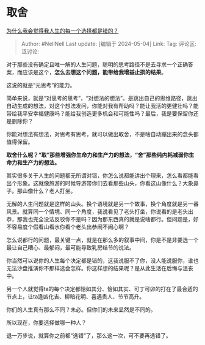 # 取舍
[为什么我会觉得我人生的每一个选择都是错的？](https://www.zhihu.com/question/629152359/answer/3486989498)

> Author: #NellNell
> Last update: [编辑于 2024-05-04]
> Link:
> Tag:
> 评论区:
> 泛讨论:

对于那些没有确定且唯一解的人生问题，聪明的思考路径不是去寻求一个正确答案，而应该是这个，**怎么去想这个问题，能带给我增益止损的结果**。

这说的就是“元思考”的能力。

简单来说，就是“对思考的思考”，“对想法的想法”。是跳出自己的思维路径，跳出自动生成的想法，对这个想法发问，你能对我有帮助吗？能让我活的更健壮吗？能带给我平安幸福健康吗？能给我创造更多机会和可能性吗？最后，我是要保留你还是删除你？

你能对想法有想法，对思考有思考，就可以做出取舍，不是啥自动蹦出来的念头都值得保留。

**取舍什么呢？“取”那些增强你生命力和生产力的想法，“舍”那些纯内耗减弱你生命力和生产力的想法。**

其实很多关于人生的问题都无所谓对错，你怎么说都能讲出个理来，怎么看都能看出个形象。这就像旅游的时候导游带你们去看那些山头，你看这山像什么？大象鼻子。那山像什么？老人打坐。

无解的人生问题就是这样的山头。换个语境就是另一个故事，换个角度就是另一番风景。就算同一个情境、同一个角度，我说看见了老头打坐，你说看的是老头出恭，那我也完全没法反驳你不是吗？因为那东西真的就是说啥都行。但问题是，好不容易度个假看山看水你看个老头出恭闹不闹心啊？

怎么说都行的问题，最关键一点，就是在那么多的叙事中间，你是不是非要选一个最让自己糟心、最郁闷，最可能导致乳房结节的说法。

你当然可以说你的人生每个决定都是错的，这我说服不了你，没人能说服你，谁也无法沙盘推演你不那样选会怎样。你这样想的结果呢？是从此生活在后悔与沮丧中。

另一个人就觉得ta的每个决定都恰如其分、恰如其实、可丁可卯的打在了最合适的节点上，让ta逢凶化吉、柳暗花明、喜遇贵人、节节高升。

你们的人生真有那么不同？未必。但你们的未来显然是不同的。

所以现在，你要选择做哪一种人？

退一万步说，就算你之前都“选错”了，那么这一次，可不要再选错了。

